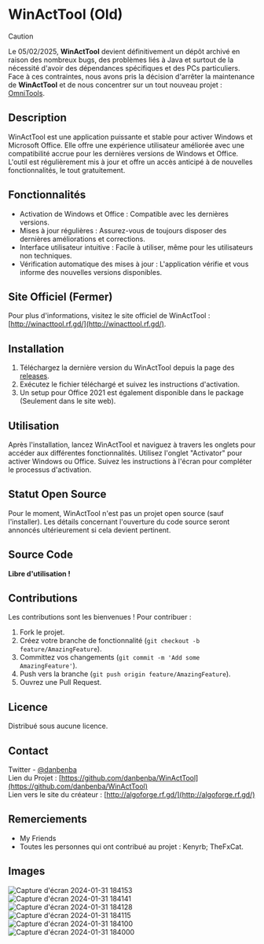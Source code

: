 # WinActTool (Old)

> [!CAUTION]
> Le 05/02/2025, **WinActTool** devient définitivement un dépôt archivé en raison des nombreux bugs, des problèmes liés à Java et surtout de la nécessité d'avoir des dépendances spécifiques et des PCs particuliers. Face à ces contraintes, nous avons pris la décision d'arrêter la maintenance de **WinActTool** et de nous concentrer sur un tout nouveau projet : [OmniTools](https://github.com/danbenba/OmniTools).

## Description
WinActTool est une application puissante et stable pour activer Windows et Microsoft Office. Elle offre une expérience utilisateur améliorée avec une compatibilité accrue pour les dernières versions de Windows et Office. L'outil est régulièrement mis à jour et offre un accès anticipé à de nouvelles fonctionnalités, le tout gratuitement.

## Fonctionnalités
- Activation de Windows et Office : Compatible avec les dernières versions.
- Mises à jour régulières : Assurez-vous de toujours disposer des dernières améliorations et corrections.
- Interface utilisateur intuitive : Facile à utiliser, même pour les utilisateurs non techniques.
- Vérification automatique des mises à jour : L'application vérifie et vous informe des nouvelles versions disponibles.

## Site Officiel (Fermer)
Pour plus d'informations, visitez le site officiel de WinActTool : [http://winacttool.rf.gd/](http://winacttool.rf.gd/).

## Installation
1. Téléchargez la dernière version du WinActTool depuis la page des [releases](https://github.com/danbenba/WinActTool/releases/tag/lastedversion).
2. Exécutez le fichier téléchargé et suivez les instructions d'activation.
3. Un setup pour Office 2021 est également disponible dans le package (Seulement dans le site web).

## Utilisation
Après l'installation, lancez WinActTool et naviguez à travers les onglets pour accéder aux différentes fonctionnalités. Utilisez l'onglet "Activator" pour activer Windows ou Office. Suivez les instructions à l'écran pour compléter le processus d'activation.

## Statut Open Source
Pour le moment, WinActTool n'est pas un projet open source (sauf l'installer). Les détails concernant l'ouverture du code source seront annoncés ultérieurement si cela devient pertinent.

## Source Code

**Libre d'utilisation !**



## Contributions
Les contributions sont les bienvenues ! Pour contribuer :
1. Fork le projet.
2. Créez votre branche de fonctionnalité (`git checkout -b feature/AmazingFeature`).
3. Committez vos changements (`git commit -m 'Add some AmazingFeature'`).
4. Push vers la branche (`git push origin feature/AmazingFeature`).
5. Ouvrez une Pull Request.

## Licence
Distribué sous aucune licence.

## Contact
Twitter - [@danbenba](https://twitter.com/danbenba_dev)  
Lien du Projet : [https://github.com/danbenba/WinActTool](https://github.com/danbenba/WinActTool)  
Lien vers le site du créateur : [http://algoforge.rf.gd/](http://algoforge.rf.gd/)


## Remerciements
- My Friends
- Toutes les personnes qui ont contribué au projet : Kenyrb; TheFxCat.

## Images
![Capture d'écran 2024-01-31 184153](https://github.com/danbenba/WinActTool/assets/89309539/c2dc03bc-c1c5-4e66-9f71-df6ccc401170)
![Capture d'écran 2024-01-31 184141](https://github.com/danbenba/WinActTool/assets/89309539/a9dbc2cc-eb6b-4059-a137-9cd4cae2a28b)
![Capture d'écran 2024-01-31 184128](https://github.com/danbenba/WinActTool/assets/89309539/27755d2b-8365-4042-8138-6d4c42a815b0)
![Capture d'écran 2024-01-31 184115](https://github.com/danbenba/WinActTool/assets/89309539/b73d8c4e-a625-4eea-8500-779d95e6ad0a)
![Capture d'écran 2024-01-31 184100](https://github.com/danbenba/WinActTool/assets/89309539/e9a00266-463d-4099-9121-540d945c0140)
![Capture d'écran 2024-01-31 184000](https://github.com/danbenba/WinActTool/assets/89309539/34f9d2ef-59cb-46a4-84f3-701453519af9)



